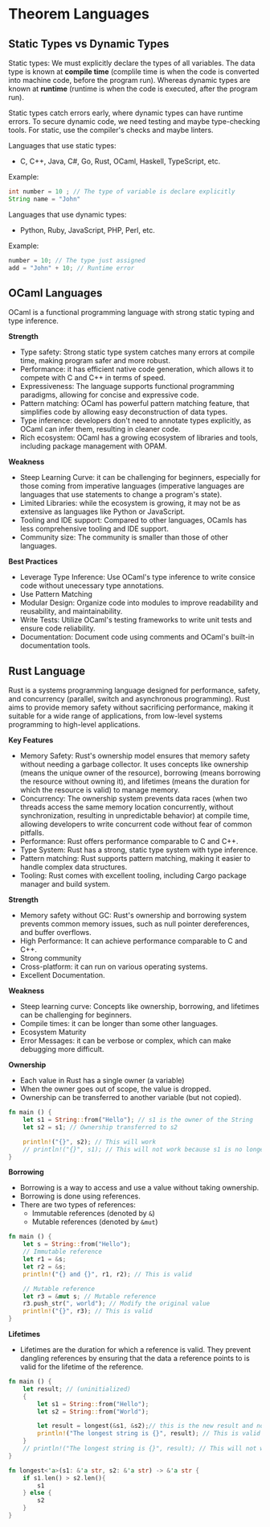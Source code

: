 # Theorem Languages

## Static Types vs Dynamic Types

Static types: We must explicitly declare the types of all variables. The data type is known at **compile time** (complile time is when the code is converted into machine code, before the program run). Whereas dynamic types are known at **runtime** (runtime is when the code is executed, after the program run).

Static types catch errors early, where dynamic types can have runtime errors. To secure dynamic code, we need testing and maybe type-checking tools. For static, use the compiler's checks and maybe linters.

Languages that use static types:
- C, C++, Java, C#, Go, Rust, OCaml, Haskell, TypeScript, etc.

Example:
```java
int number = 10 ; // The type of variable is declare explicitly
String name = "John"
```

Languages that use dynamic types:
- Python, Ruby, JavaScript, PHP, Perl, etc.

Example:
```javascript
number = 10; // The type just assigned
add = "John" + 10; // Runtime error
```

## OCaml Languages
OCaml is a functional programming language with strong static typing and type inference.

**Strength**
- Type safety: Strong static type system catches many errors at compile time, making program safer and more robust.
- Performance: it has efficient native code generation, which allows it to compete with C and C++ in terms of speed.
- Expressiveness: The language supports functional programming paradigms, allowing for concise and expressive code.
- Pattern matching: OCaml has powerful pattern matching feature, that simplifies code by allowing easy deconstruction of data types.
- Type inference: developers don't need to annotate types explicitly, as OCaml can infer them, resulting in cleaner code.
- Rich ecosystem: OCaml has a growing ecosystem of libraries and tools, including package management with OPAM.

**Weakness**
- Steep Learning Curve: it can be challenging for beginners, especially for those coming from imperative languages (imperative languages are languages that use statements to change a program's state).
- Limited Libraries: while the ecosystem is growing, it may not be as extensive as languages like Python or JavaScript.
- Tooling and IDE support: Compared to other languages, OCamls has less comprehensive tooling and IDE support.
- Community size: The community is smaller than those of other languages.

**Best Practices**
- Leverage Type Inference: Use OCaml's type inference to write consice code without unecessary type annotations.
- Use Pattern Matching
- Modular Design: Organize code into modules to improve readability and reusability, and maintainability.
- Write Tests: Utilize OCaml's testing frameworks to write unit tests and ensure code reliability.
- Documentation: Document code using comments and OCaml's built-in documentation tools.

## Rust Language

Rust is a systems programming language designed for performance, safety, and concurrency (parallel, switch and asynchronous programming). Rust aims to provide memory safety without sacrificing performance, making it suitable for a wide range of applications, from low-level systems programming to high-level applications.

**Key Features**
- Memory Safety: Rust's ownership model ensures that memory safety without needing a garbage collector. It uses concepts like ownership (means the unique owner of the resource), borrowing (means borrowing the resource without owning it), and lifetimes (means the duration for which the resource is valid) to manage memory.
- Concurrency: The ownership system prevents data races (when two threads access the same memory location concurrently, without synchronization, resulting in unpredictable behavior) at compile time, allowing developers to write concurrent code without fear of common pitfalls.
- Performance: Rust offers performance comparable to C and C++.
- Type System: Rust has a strong, static type system with type inference.
- Pattern matching: Rust supports pattern matching, making it easier to handle complex data structures.
- Tooling: Rust comes with excellent tooling, including Cargo package manager and build system.

**Strength**
- Memory safety without GC: Rust's ownership and borrowing system prevents common memory issues, such as null pointer dereferences, and buffer overflows.
- High Performance: It can achieve performance comparable to C and C++.
- Strong community
- Cross-platform: it can run on various operating systems.
- Excellent Documentation.

**Weakness**
- Steep learning curve: Concepts like ownership, borrowing, and lifetimes can be challenging for beginners.
- Compile times: it can be longer than some other languages.
- Ecosystem Maturity
- Error Messages: it can be verbose or complex, which can make debugging more difficult.

**Ownership**
- Each value in Rust has a single owner (a variable)
- When the owner goes out of scope, the value is dropped.
- Ownership can be transferred to another variable (but not copied).

```rust
fn main () {
    let s1 = String::from("Hello"); // s1 is the owner of the String
    let s2 = s1; // Ownership transferred to s2

    println!("{}", s2); // This will work
    // println!("{}", s1); // This will not work because s1 is no longer in scope
}
```

**Borrowing**
- Borrowing is a way to access and use a value without taking ownership.
- Borrowing is done using references.
- There are two types of references:
    - Immutable references (denoted by `&`)
    - Mutable references (denoted by `&mut`)

```rust
fn main () {
    let s = String::from("Hello");
    // Immutable reference
    let r1 = &s;
    let r2 = &s;
    println!("{} and {}", r1, r2); // This is valid

    // Mutable reference
    let r3 = &mut s; // Mutable reference
    r3.push_str(", world"); // Modify the original value
    println!("{}", r3); // This is valid
}
```

**Lifetimes**
- Lifetimes are the duration for which a reference is valid. They prevent dangling references by ensuring that the data a reference points to is valid for the lifetime of the reference.

```rust
fn main () {
    let result; // (uninitialized)
    {
        let s1 = String::from("Hello");
        let s2 = String::from("World");

        let result = longest(&s1, &s2);// this is the new result and not the one in the main function
        println!("The longest string is {}", result); // This is valid
    }
    // println!("The longest string is {}", result); // This will not work because the result is out of scope
}

fn longest<'a>(s1: &'a str, s2: &'a str) -> &'a str {
    if s1.len() > s2.len(){
        s1
    } else {
        s2
    }
}
```
